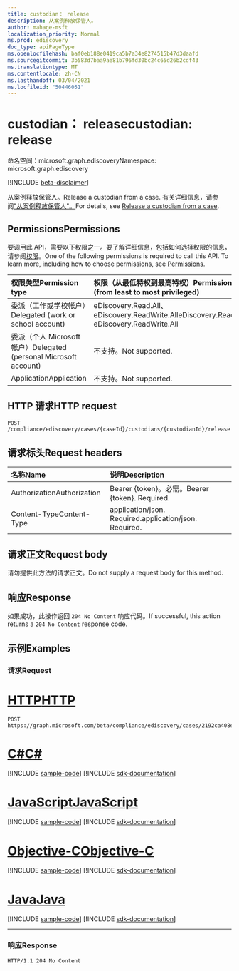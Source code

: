 ```yaml
---
title: custodian： release
description: 从案例释放保管人。
author: mahage-msft
localization_priority: Normal
ms.prod: ediscovery
doc_type: apiPageType
ms.openlocfilehash: baf0eb188e0419ca5b7a34e8274515b47d3daafd
ms.sourcegitcommit: 3b583d7baa9ae81b796fd30bc24c65d26b2cdf43
ms.translationtype: MT
ms.contentlocale: zh-CN
ms.lasthandoff: 03/04/2021
ms.locfileid: "50446051"
---
```

# <a name="custodian-release"></a><span data-ttu-id="24ed1-103">custodian： release</span><span class="sxs-lookup"><span data-stu-id="24ed1-103">custodian: release</span></span>

<span data-ttu-id="24ed1-104">命名空间：microsoft.graph.ediscovery</span><span class="sxs-lookup"><span data-stu-id="24ed1-104">Namespace: microsoft.graph.ediscovery</span></span>

[!INCLUDE [beta-disclaimer](../../includes/beta-disclaimer.md)]

<span data-ttu-id="24ed1-105">从案例释放保管人。</span><span class="sxs-lookup"><span data-stu-id="24ed1-105">Release a custodian from a case.</span></span> <span data-ttu-id="24ed1-106">有关详细信息，请参阅["从案例释放保管人"。](/microsoft-365/compliance/manage-new-custodians#release-a-custodian-from-a-case)</span><span class="sxs-lookup"><span data-stu-id="24ed1-106">For details, see [Release a custodian from a case](/microsoft-365/compliance/manage-new-custodians#release-a-custodian-from-a-case).</span></span>

## <a name="permissions"></a><span data-ttu-id="24ed1-107">Permissions</span><span class="sxs-lookup"><span data-stu-id="24ed1-107">Permissions</span></span>

<span data-ttu-id="24ed1-p102">要调用此 API，需要以下权限之一。要了解详细信息，包括如何选择权限的信息，请参阅[权限](/graph/permissions-reference)。</span><span class="sxs-lookup"><span data-stu-id="24ed1-p102">One of the following permissions is required to call this API. To learn more, including how to choose permissions, see [Permissions](/graph/permissions-reference).</span></span>

|<span data-ttu-id="24ed1-110">权限类型</span><span class="sxs-lookup"><span data-stu-id="24ed1-110">Permission type</span></span>|<span data-ttu-id="24ed1-111">权限（从最低特权到最高特权）</span><span class="sxs-lookup"><span data-stu-id="24ed1-111">Permissions (from least to most privileged)</span></span>|
|:---|:---|
|<span data-ttu-id="24ed1-112">委派（工作或学校帐户）</span><span class="sxs-lookup"><span data-stu-id="24ed1-112">Delegated (work or school account)</span></span>|<span data-ttu-id="24ed1-113">eDiscovery.Read.All、eDiscovery.ReadWrite.All</span><span class="sxs-lookup"><span data-stu-id="24ed1-113">eDiscovery.Read.All, eDiscovery.ReadWrite.All</span></span>|
|<span data-ttu-id="24ed1-114">委派（个人 Microsoft 帐户）</span><span class="sxs-lookup"><span data-stu-id="24ed1-114">Delegated (personal Microsoft account)</span></span>|<span data-ttu-id="24ed1-115">不支持。</span><span class="sxs-lookup"><span data-stu-id="24ed1-115">Not supported.</span></span>|
|<span data-ttu-id="24ed1-116">Application</span><span class="sxs-lookup"><span data-stu-id="24ed1-116">Application</span></span>|<span data-ttu-id="24ed1-117">不支持。</span><span class="sxs-lookup"><span data-stu-id="24ed1-117">Not supported.</span></span>|

## <a name="http-request"></a><span data-ttu-id="24ed1-118">HTTP 请求</span><span class="sxs-lookup"><span data-stu-id="24ed1-118">HTTP request</span></span>

<!-- {
  "blockType": "ignored"
}
-->

``` http
POST /compliance/ediscovery/cases/{caseId}/custodians/{custodianId}/release
```

## <a name="request-headers"></a><span data-ttu-id="24ed1-119">请求标头</span><span class="sxs-lookup"><span data-stu-id="24ed1-119">Request headers</span></span>

|<span data-ttu-id="24ed1-120">名称</span><span class="sxs-lookup"><span data-stu-id="24ed1-120">Name</span></span>|<span data-ttu-id="24ed1-121">说明</span><span class="sxs-lookup"><span data-stu-id="24ed1-121">Description</span></span>|
|:---|:---|
|<span data-ttu-id="24ed1-122">Authorization</span><span class="sxs-lookup"><span data-stu-id="24ed1-122">Authorization</span></span>|<span data-ttu-id="24ed1-p103">Bearer {token}。必需。</span><span class="sxs-lookup"><span data-stu-id="24ed1-p103">Bearer {token}. Required.</span></span>|
|<span data-ttu-id="24ed1-125">Content-Type</span><span class="sxs-lookup"><span data-stu-id="24ed1-125">Content-Type</span></span>|<span data-ttu-id="24ed1-p104">application/json. Required.</span><span class="sxs-lookup"><span data-stu-id="24ed1-p104">application/json. Required.</span></span>|

## <a name="request-body"></a><span data-ttu-id="24ed1-128">请求正文</span><span class="sxs-lookup"><span data-stu-id="24ed1-128">Request body</span></span>

<span data-ttu-id="24ed1-129">请勿提供此方法的请求正文。</span><span class="sxs-lookup"><span data-stu-id="24ed1-129">Do not supply a request body for this method.</span></span>

## <a name="response"></a><span data-ttu-id="24ed1-130">响应</span><span class="sxs-lookup"><span data-stu-id="24ed1-130">Response</span></span>

<span data-ttu-id="24ed1-131">如果成功，此操作返回 `204 No Content` 响应代码。</span><span class="sxs-lookup"><span data-stu-id="24ed1-131">If successful, this action returns a `204 No Content` response code.</span></span>

## <a name="examples"></a><span data-ttu-id="24ed1-132">示例</span><span class="sxs-lookup"><span data-stu-id="24ed1-132">Examples</span></span>

### <a name="request"></a><span data-ttu-id="24ed1-133">请求</span><span class="sxs-lookup"><span data-stu-id="24ed1-133">Request</span></span>


# <a name="http"></a>[<span data-ttu-id="24ed1-134">HTTP</span><span class="sxs-lookup"><span data-stu-id="24ed1-134">HTTP</span></span>](#tab/http)
<!-- {
  "blockType": "request",
  "name": "custodian_release"
}
-->

``` http
POST https://graph.microsoft.com/beta/compliance/ediscovery/cases/2192ca408ea2410eba3bec8ae873be6b/custodians/45454331323337443946343043464239/release
```
# <a name="c"></a>[<span data-ttu-id="24ed1-135">C#</span><span class="sxs-lookup"><span data-stu-id="24ed1-135">C#</span></span>](#tab/csharp)
[!INCLUDE [sample-code](../includes/snippets/csharp/custodian-release-csharp-snippets.md)]
[!INCLUDE [sdk-documentation](../includes/snippets/snippets-sdk-documentation-link.md)]

# <a name="javascript"></a>[<span data-ttu-id="24ed1-136">JavaScript</span><span class="sxs-lookup"><span data-stu-id="24ed1-136">JavaScript</span></span>](#tab/javascript)
[!INCLUDE [sample-code](../includes/snippets/javascript/custodian-release-javascript-snippets.md)]
[!INCLUDE [sdk-documentation](../includes/snippets/snippets-sdk-documentation-link.md)]

# <a name="objective-c"></a>[<span data-ttu-id="24ed1-137">Objective-C</span><span class="sxs-lookup"><span data-stu-id="24ed1-137">Objective-C</span></span>](#tab/objc)
[!INCLUDE [sample-code](../includes/snippets/objc/custodian-release-objc-snippets.md)]
[!INCLUDE [sdk-documentation](../includes/snippets/snippets-sdk-documentation-link.md)]

# <a name="java"></a>[<span data-ttu-id="24ed1-138">Java</span><span class="sxs-lookup"><span data-stu-id="24ed1-138">Java</span></span>](#tab/java)
[!INCLUDE [sample-code](../includes/snippets/java/custodian-release-java-snippets.md)]
[!INCLUDE [sdk-documentation](../includes/snippets/snippets-sdk-documentation-link.md)]

---


### <a name="response"></a><span data-ttu-id="24ed1-139">响应</span><span class="sxs-lookup"><span data-stu-id="24ed1-139">Response</span></span>

<!-- {
  "blockType": "response",
  "truncated": true
}
-->

``` http
HTTP/1.1 204 No Content
```
